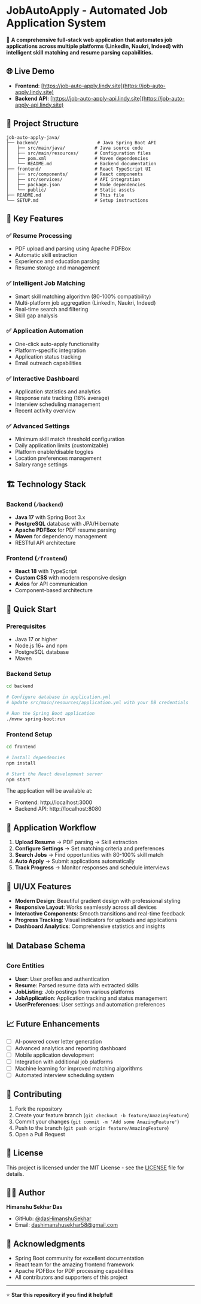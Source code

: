 # JobAutoApply - Automated Job Application System

🚀 **A comprehensive full-stack web application that automates job applications across multiple platforms (LinkedIn, Naukri, Indeed) with intelligent skill matching and resume parsing capabilities.**

## 🌐 Live Demo
- **Frontend**: [https://job-auto-apply.lindy.site](https://job-auto-apply.lindy.site)
- **Backend API**: [https://job-auto-apply-api.lindy.site](https://job-auto-apply-api.lindy.site)

## 📁 Project Structure

```
job-auto-apply-java/
├── backend/                      # Java Spring Boot API
│   ├── src/main/java/           # Java source code
│   ├── src/main/resources/      # Configuration files
│   ├── pom.xml                  # Maven dependencies
│   └── README.md                # Backend documentation
├── frontend/                    # React TypeScript UI
│   ├── src/components/          # React components
│   ├── src/services/            # API integration
│   ├── package.json             # Node dependencies
│   └── public/                  # Static assets
├── README.md                    # This file
└── SETUP.md                     # Setup instructions
```

## 🎯 Key Features

### ✅ Resume Processing
- PDF upload and parsing using Apache PDFBox
- Automatic skill extraction
- Experience and education parsing
- Resume storage and management

### ✅ Intelligent Job Matching
- Smart skill matching algorithm (80-100% compatibility)
- Multi-platform job aggregation (LinkedIn, Naukri, Indeed)
- Real-time search and filtering
- Skill gap analysis

### ✅ Application Automation
- One-click auto-apply functionality
- Platform-specific integration
- Application status tracking
- Email outreach capabilities

### ✅ Interactive Dashboard
- Application statistics and analytics
- Response rate tracking (18% average)
- Interview scheduling management
- Recent activity overview

### ✅ Advanced Settings
- Minimum skill match threshold configuration
- Daily application limits (customizable)
- Platform enable/disable toggles
- Location preferences management
- Salary range settings

## 🏗️ Technology Stack

### Backend (`/backend`)
- **Java 17** with Spring Boot 3.x
- **PostgreSQL** database with JPA/Hibernate
- **Apache PDFBox** for PDF resume parsing
- **Maven** for dependency management
- RESTful API architecture

### Frontend (`/frontend`)
- **React 18** with TypeScript
- **Custom CSS** with modern responsive design
- **Axios** for API communication
- Component-based architecture

## 🚀 Quick Start

### Prerequisites
- Java 17 or higher
- Node.js 16+ and npm
- PostgreSQL database
- Maven

### Backend Setup
```bash
cd backend

# Configure database in application.yml
# Update src/main/resources/application.yml with your DB credentials

# Run the Spring Boot application
./mvnw spring-boot:run
```

### Frontend Setup
```bash
cd frontend

# Install dependencies
npm install

# Start the React development server
npm start
```

The application will be available at:
- Frontend: http://localhost:3000
- Backend API: http://localhost:8080

## 🔄 Application Workflow

1. **Upload Resume** → PDF parsing → Skill extraction
2. **Configure Settings** → Set matching criteria and preferences
3. **Search Jobs** → Find opportunities with 80-100% skill match
4. **Auto Apply** → Submit applications automatically
5. **Track Progress** → Monitor responses and schedule interviews

## 🎨 UI/UX Features

- **Modern Design**: Beautiful gradient design with professional styling
- **Responsive Layout**: Works seamlessly across all devices
- **Interactive Components**: Smooth transitions and real-time feedback
- **Progress Tracking**: Visual indicators for uploads and applications
- **Dashboard Analytics**: Comprehensive statistics and insights

## 📊 Database Schema

### Core Entities
- **User**: User profiles and authentication
- **Resume**: Parsed resume data with extracted skills
- **JobListing**: Job postings from various platforms
- **JobApplication**: Application tracking and status management
- **UserPreferences**: User settings and automation preferences

## 📈 Future Enhancements

- [ ] AI-powered cover letter generation
- [ ] Advanced analytics and reporting dashboard
- [ ] Mobile application development
- [ ] Integration with additional job platforms
- [ ] Machine learning for improved matching algorithms
- [ ] Automated interview scheduling system

## 🤝 Contributing

1. Fork the repository
2. Create your feature branch (`git checkout -b feature/AmazingFeature`)
3. Commit your changes (`git commit -m 'Add some AmazingFeature'`)
4. Push to the branch (`git push origin feature/AmazingFeature`)
5. Open a Pull Request

## 📝 License

This project is licensed under the MIT License - see the [LICENSE](LICENSE) file for details.

## 👨‍💻 Author

**Himanshu Sekhar Das**
- GitHub: [@dasHimanshuSekhar](https://github.com/dasHimanshuSekhar)
- Email: dashimanshusekhar58@gmail.com

## 🙏 Acknowledgments

- Spring Boot community for excellent documentation
- React team for the amazing frontend framework
- Apache PDFBox for PDF processing capabilities
- All contributors and supporters of this project

---

⭐ **Star this repository if you find it helpful!**
